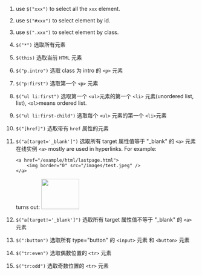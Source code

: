 1. use ```$("xxx")``` to select all the ```xxx``` element.

1. use ```$("#xxx")``` to select element by id.

1. use ```$(".xxx")``` to select element by class.

1. ```$("*")```	选取所有元素

1. ```$(this)```	选取当前 ```HTML``` 元素	

1. ```$("p.intro")```	选取 class 为 intro 的 ```<p>``` 元素	

1. ```$("p:first")```	选取第一个 ```<p>``` 元素	

1. ```$("ul li:first")```	选取第一个 ```<ul>```元素的第一个 ```<li>``` 元素(unordered list, list), ```<ol>```means ordered list.

1. ```$("ul li:first-child")```	选取每个 ```<ul>``` 元素的第一个 ```<li>```元素	

1. ```$("[href]")```	选取带有 ```href``` 属性的元素	

1. ```$("a[target='_blank']")```	选取所有 target 属性值等于 "_blank" 的 ```<a>``` 元素	在线实例
   ```<a>``` mostly are used in hyperlinks. For example:  
    ```
    <a href="/example/html/lastpage.html">
        <img border="0" src="/images/test.jpeg" />  
    </a>

    ``` 
    turns out: <a href="/example/html/lastpage.html"><img src="../images/test.jpg" width="100" height="80">
    </a>

1. ```$("a[target!='_blank']")```	选取所有 target 属性值不等于 "_blank" 的 ```<a>``` 元素

1. ```$(":button")```	选取所有 type="button" 的 ```<input>``` 元素 和 ```<button>``` 元素	


1. ```$("tr:even")```	选取偶数位置的 ```<tr>``` 元素


1. ```$("tr:odd")```	选取奇数位置的 ```<tr>``` 元素